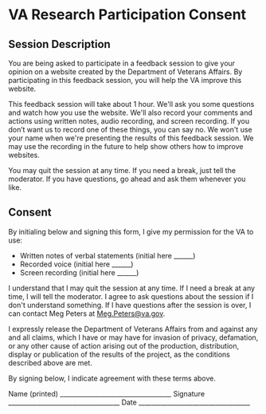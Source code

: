 # VA Research Participation Consent 

## Session Description
You are being asked to participate in a feedback session to give your opinion on a website created by the Department of Veterans Affairs. By participating in this feedback session, you will help the VA improve this website. 

This feedback session will take about 1 hour. We'll ask you some questions and watch how you use the website. We'll also record your comments and actions using written notes, audio recording, and screen recording. If you don’t want us to record one of these things, you can say no. We won't use your name when we're presenting the results of this feedback session. We may use the recording in the future to help show others how to improve websites.

You may quit the session at any time. If you need a break, just tell the moderator. If you have questions, go ahead and ask them whenever you like. 

## Consent
By initialing below and signing this form, I give my permission for the VA to use:
* Written notes of verbal statements (initial here ______) 
* Recorded voice (initial here ______)
* Screen recording (initial here ______)

I understand that I may quit the session at any time. If I need a break at any time, I will tell the moderator. I agree to ask questions about the session if I don't understand something. If I have questions after the session is over, I can contact Meg Peters at Meg.Peters@va.gov. 

I expressly release the Department of Veterans Affairs from and against any and all claims, which I have or may have for invasion of privacy, defamation, or any other cause of action arising out of the production, distribution, display or publication of the results of the project, as the conditions described above are met. 

By signing below, I indicate agreement with these terms above.

Name (printed)	___________________________________
Signature		___________________________________
Date			___________________________________
